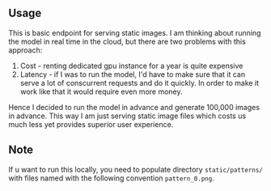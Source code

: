 ## Usage

This is basic endpoint for serving static images. I am thinking about running the model in real time in the cloud, but there are two problems with this approach:
1. Cost - renting dedicated gpu instance for a year is quite expensive
2. Latency - if I was to run the model, I'd have to make sure that it can serve a lot of conscurrent requests and do it quickly. In order to make it work like that it would require even more money.

Hence I decided to run the model in advance and generate 100,000 images in advance. This way I am just serving static image files which costs us much less yet provides superior user experience.

## Note

If u want to run this locally, you need to populate directory `static/patterns/` with files named with the following convention `pattern_0.png`.
